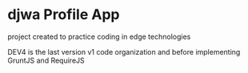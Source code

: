 djwa Profile App
=======
project created to practice coding in edge technologies

DEV4 is the last version v1 code organization and before implementing GruntJS and RequireJS
